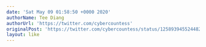 ```yaml
---
date: 'Sat May 09 01:58:50 +0000 2020'
authorName: Tee Diang
authorUrl: 'https://twitter.com/cybercountess'
originalPost: 'https://twitter.com/cybercountess/status/1258939455244820480'
layout: like
---
```

